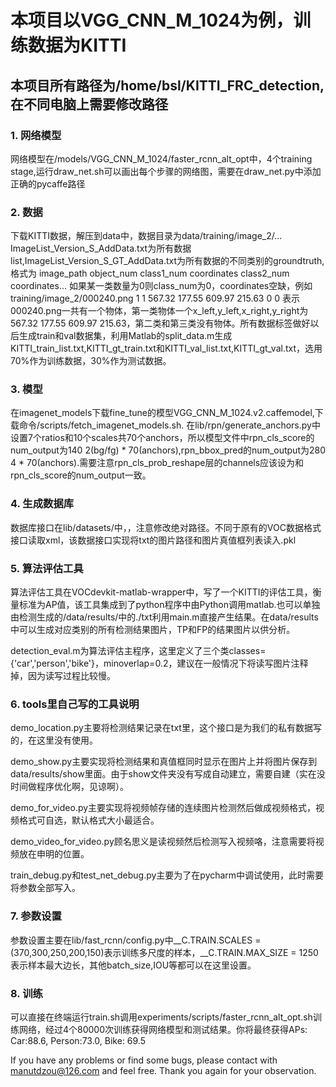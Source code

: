 # 本项目以VGG_CNN_M_1024为例，训练数据为KITTI

## 本项目所有路径为/home/bsl/KITTI_FRC_detection,在不同电脑上需要修改路径

### 1. 网络模型

网络模型在/models/VGG_CNN_M_1024/faster_rcnn_alt_opt中，4个training stage,运行draw_net.sh可以画出每个步骤的网络图，需要在draw_net.py中添加正确的pycaffe路径

### 2. 数据

下载KITTI数据，解压到data中，数据目录为data/training/image_2/...
ImageList_Version_S_AddData.txt为所有数据list,ImageList_Version_S_GT_AddData.txt为所有数据的不同类别的groundtruth,格式为 image_path object_num class1_num coordinates class2_num coordinates... 如果某一类数量为0则class_num为0，coordinates空缺，例如training/image_2/000240.png 1 1 567.32 177.55 609.97 215.63 0 0 表示000240.png一共有一个物体，第一类物体一个x_left,y_left,x_right,y_right为567.32 177.55 609.97 215.63，第二类和第三类没有物体。所有数据标签做好以后生成train和val数据集，利用Matlab的split_data.m生成KITTI_train_list.txt,KITTI_gt_train.txt和KITTI_val_list.txt,KITTI_gt_val.txt，选用70%作为训练数据，30%作为测试数据。

### 3. 模型

在imagenet_models下载fine_tune的模型VGG_CNN_M_1024.v2.caffemodel,下载命令/scripts/fetch_imagenet_models.sh. 在lib/rpn/generate_anchors.py中设置7个ratios和10个scales共70个anchors，所以模型文件中rpn_cls_score的num_output为140  2(bg/fg) * 70(anchors),rpn_bbox_pred的num_output为280  4 * 70(anchors).需要注意rpn_cls_prob_reshape层的channels应该设为和rpn_cls_score的num_output一致。

### 4. 生成数据库

数据库接口在lib/datasets/中，，注意修改绝对路径。不同于原有的VOC数据格式接口读取xml，该数据接口实现将txt的图片路径和图片真值框列表读入.pkl

### 5. 算法评估工具

算法评估工具在VOCdevkit-matlab-wrapper中，写了一个KITTI的评估工具，衡量标准为AP值，该工具集成到了python程序中由Python调用matlab.也可以单独由检测生成的/data/results/中的./txt利用main.m直接产生结果。在data/results中可以生成对应类别的所有检测结果图片，TP和FP的结果图片以供分析。

detection_eval.m为算法评估主程序，这里定义了三个类classes={'car','person','bike'}，minoverlap=0.2，建议在一般情况下将读写图片注释掉，因为读写过程比较慢。

### 6. tools里自己写的工具说明

demo_location.py主要将检测结果记录在txt里，这个接口是为我们的私有数据写的，在这里没有使用。

demo_show.py主要实现将检测结果和真值框同时显示在图片上并将图片保存到data/results/show里面。由于show文件夹没有写成自动建立，需要自建（实在没时间做程序优化啊，见谅啊）。

demo_for_video.py主要实现将视频帧存储的连续图片检测然后做成视频格式，视频格式可自选，默认格式大小最适合。

demo_video_for_video.py顾名思义是读视频然后检测写入视频咯，注意需要将视频放在申明的位置。

train_debug.py和test_net_debug.py主要为了在pycharm中调试使用，此时需要将参数全部写入。

### 7. 参数设置

参数设置主要在lib/fast_rcnn/config.py中__C.TRAIN.SCALES = (370,300,250,200,150)表示训练多尺度的样本，__C.TRAIN.MAX_SIZE = 1250表示样本最大边长，其他batch_size,IOU等都可以在这里设置。

### 8. 训练

可以直接在终端运行train.sh调用experiments/scripts/faster_rcnn_alt_opt.sh训练网络，经过4个80000次训练获得网络模型和测试结果。你将最终获得APs: Car:88.6, Person:73.0, Bike: 69.5

If you have any problems or find some bugs, please contact with manutdzou@126.com and feel free. Thank you again for your observation.
